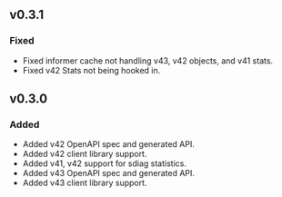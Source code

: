 ## v0.3.1

### Fixed

- Fixed informer cache not handling v43, v42 objects, and v41 stats.
- Fixed v42 Stats not being hooked in.

## v0.3.0

### Added

- Added v42 OpenAPI spec and generated API.
- Added v42 client library support.
- Added v41, v42 support for sdiag statistics.
- Added v43 OpenAPI spec and generated API.
- Added v43 client library support.
